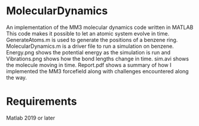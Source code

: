 # MolecularDynamics
An implementation of the MM3 molecular dynamics code written in MATLAB
This code makes it possible to let an atomic system evolve in time. GenerateAtoms.m is used to generate the positions of a benzene ring. MolecularDynamics.m is a driver file to run a simulation on benzene. Energy.png shows the potential energy as the simulation is run and Vibrations.png shows how the bond lengths change in time. sim.avi shows the molecule moving in time. Report.pdf shows a summary of how I implemented the MM3 forcefield along with challenges encountered along the way.
# Requirements
Matlab 2019 or later
